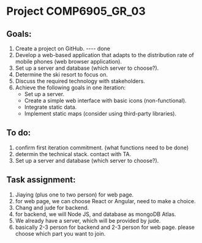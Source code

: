 # Project COMP6905_GR_03

## Goals:
1. Create a project on GitHub. ---- done
2. Develop a web-based application that adapts to the distribution rate of mobile phones (web browser application).
3. Set up a server and database (which server to choose?).
4. Determine the ski resort to focus on.
5. Discuss the required technology with stakeholders.
6. Achieve the following goals in one iteration:
   - Set up a server.
   - Create a simple web interface with basic icons (non-functional).
   - Integrate static data.
   - Implement static maps (consider using third-party libraries).

  
## To do:
1. confirm first iteration commitment. (what functions need to be done)
2. determin the technical stack. contact with TA.
3. Set up a server and database (which server to choose?).


## Task assignment:
1. Jiaying (plus one to two person) for web page.
2. for web page, we can choose React or Angular, need to make a choice.
3. Chang and jude for backend.
4. for backend, we will Node JS, and database as mongoDB Atlas.
5. We already have a server, which will be provided by jude.
6. basically 2-3 person for backend and 2-3 person for web page. please choose which part you want to join.
